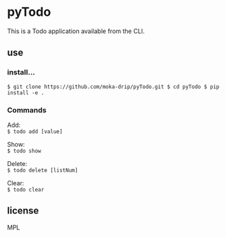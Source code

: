 # pyTodo
This is a Todo application available from the CLI.<br>
## use

### install...
``
$ git clone https://github.com/moka-drip/pyTodo.git
$ cd pyTodo
$ pip install -e .
``

### Commands
Add:  
``$ todo add [value]`` 

Show:  
``$ todo show``  

Delete:  
``$ todo delete [listNum]``

Clear:  
``$ todo clear``

## license
MPL  
